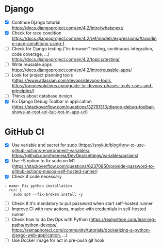 # Django
- [X] Continue Django tutorial https://docs.djangoproject.com/en/4.2/intro/whatsnext/
- [x] Check for race condition https://docs.djangoproject.com/en/4.2/ref/models/expressions/#avoiding-race-conditions-using-f
- [ ] Check for Django testing ("in-browser" testing, continuous integration, code coverage, ...) https://docs.djangoproject.com/en/4.2/topics/testing/
- [ ] Write reusable apps https://docs.djangoproject.com/en/4.2/intro/reusable-apps/
- [ ] Look for project planning tools (https://www.atlassian.com/devops/devops-tools, https://orionesolutions.com/guide-to-devops-phases-tools-uses-and-principles/)
- [ ] Thinks about database design
- [x] Fix Django Debug Toolbar in application (https://stackoverflow.com/questions/32791313/django-debug-toolbar-shows-at-root-url-but-not-in-app-url)

# GitHub CI
- [X] Use variable and secret for sudo (https://snyk.io/blog/how-to-use-github-actions-environment-variables/, https://github.com/tpemeja/DevOps/settings/variables/actions)
- [X] Use -S option to fix sudo on M1 (https://stackoverflow.com/questions/62370850/provide-password-to-github-actions-macos-self-hosted-runner)
- [X] Check if code necessary
```
- name: Fix python installation
  run: |
    sudo apt --fix-broken install -y
```
- [ ] Check if it's mandatory to put password when start self-hosted runner
- [ ] Improve CI with new actions, maybe with credentials in self-hosted runner
- [ ] Check how to do DevOps with Python (https://realpython.com/learning-paths/python-devops/, https://semaphoreci.com/community/tutorials/dockerizing-a-python-django-web-application, ...)
- [ ] Use Docker image for act in pre-push git hook